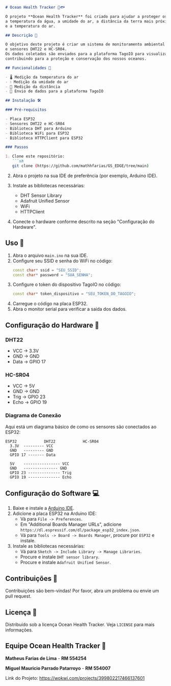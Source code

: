 ```markdown
# Ocean Health Tracker 🌊🐟

O projeto **Ocean Health Tracker** foi criado para ajudar a proteger os oceanos, monitorando
a temperatura da água, a umidade do ar, a distância da terra mais próxima (a partir da localização do sensor)
e a temperatura do ar.

## Descrição 📝

O objetivo deste projeto é criar um sistema de monitoramento ambiental utilizando o ESP32
e sensores DHT22 e HC-SR04.
Os dados coletados são enviados para a plataforma TagoIO para visualização e análise em tempo real,
contribuindo para a proteção e conservação dos nossos oceanos.

## Funcionalidades 🌟

- 🌡️ Medição da temperatura do ar
- 💧 Medição da umidade do ar
- 📏 Medição da distância
- 📡 Envio de dados para a plataforma TagoIO

## Instalação 🛠️

### Pré-requisitos

- Placa ESP32
- Sensores DHT22 e HC-SR04
- Biblioteca DHT para Arduino
- Biblioteca WiFi para ESP32
- Biblioteca HTTPClient para ESP32

### Passos

1. Clone este repositório:
   ```sh
   git clone (https://github.com/mathhfarias/GS_EDGE/tree/main)
   ```

2. Abra o projeto na sua IDE de preferência (por exemplo, Arduino IDE).

3. Instale as bibliotecas necessárias:
   - DHT Sensor Library
   - Adafruit Unified Sensor
   - WiFi
   - HTTPClient

4. Conecte o hardware conforme descrito na seção "Configuração do Hardware".

## Uso 🚀

1. Abra o arquivo `main.ino` na sua IDE.
2. Configure seu SSID e senha do WiFi no código:
   ```cpp
   const char* ssid = "SEU_SSID";
   const char* password = "SUA_SENHA";
   ```
3. Configure o token do dispositivo TagoIO no código:
   ```cpp
   const char* token_dispositivo = "SEU_TOKEN_DO_TAGOIO";
   ```
4. Carregue o código na placa ESP32.
5. Abra o monitor serial para verificar a saída dos dados.

## Configuração do Hardware 🔧

### DHT22

- VCC → 3.3V
- GND → GND
- Data → GPIO 17

### HC-SR04

- VCC → 5V
- GND → GND
- Trig → GPIO 23
- Echo → GPIO 19

### Diagrama de Conexão

Aqui está um diagrama básico de como os sensores 
são conectados ao ESP32:

```
ESP32            DHT22            HC-SR04
  3.3V  --------- VCC
  GND   --------- GND
  GPIO 17 ------- Data

  5V    ---------------- VCC
  GND   --------------- GND
  GPIO 23 -------------- Trig
  GPIO 19 -------------- Echo
```

## Configuração do Software 💻

1. Baixe e instale a [Arduino IDE](https://www.arduino.cc/en/software).
2. Adicione a placa ESP32 na Arduino IDE:
   - Vá para `File -> Preferences`.
   - Em "Additional Boards Manager URLs", adicione `https://dl.espressif.com/dl/package_esp32_index.json`.
   - Vá para `Tools -> Board -> Boards Manager`, procure por `ESP32` e instale.
3. Instale as bibliotecas necessárias:
   - Vá para `Sketch -> Include Library -> Manage Libraries`.
   - Procure e instale `DHT sensor library`.
   - Procure e instale `Adafruit Unified Sensor`.

## Contribuições 🤝

Contribuições são bem-vindas! Por favor, abra um problema ou envie um pull request.

## Licença 📄

Distribuído sob a licença Ocean Health Tracker. Veja `LICENSE` para mais informações.

## Equipe Ocean Health Tracker 📧

**Matheus Farias de Lima** - **RM 554254**

**Miguel Mauricio Parrado Patarroyo** - **RM 554007**

Link do Projeto: https://wokwi.com/projects/399802217466137601

